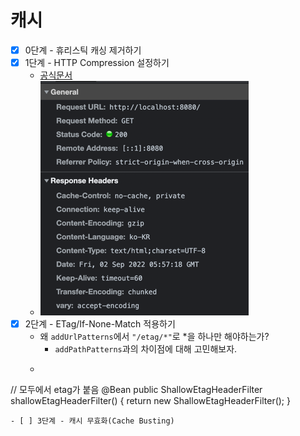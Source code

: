 # 캐시

- [x] 0단계 - 휴리스틱 캐싱 제거하기
- [x] 1단계 - HTTP Compression 설정하기
  - [공식문서](https://docs.spring.io/spring-boot/docs/current/reference/htmlsingle/#howto.webserver.enable-response-compression)
  - ![img.png](img/img.png)
- [x] 2단계 - ETag/If-None-Match 적용하기
  - 왜 `addUrlPatterns`에서 `"/etag/*"`로 *을 하나만 해야하는가?
    - `addPathPatterns`과의 차이점에 대해 고민해보자.
  - ```text
// 모두에서 etag가 붙음
@Bean
public ShallowEtagHeaderFilter shallowEtagHeaderFilter() { 
    return new ShallowEtagHeaderFilter();
}
```
- [ ] 3단계 - 캐시 무효화(Cache Busting)
